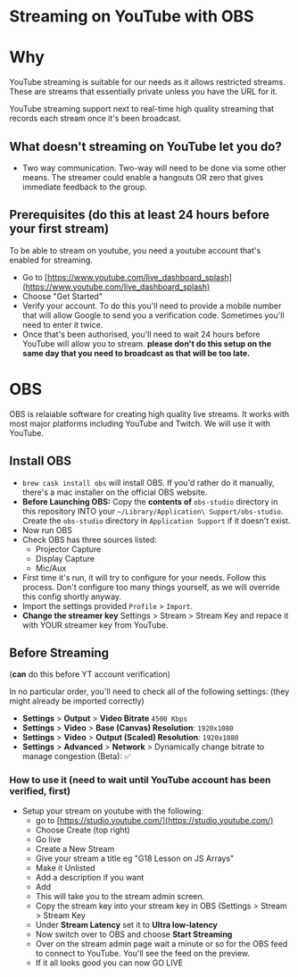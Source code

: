 # Streaming on YouTube with OBS

# Why

YouTube streaming is suitable for our needs as it allows restricted streams. These are streams that essentially private unless you have the URL for it.

YouTube streaming support next to real-time high quality streaming that records each stream once it's been broadcast.

## What doesn't streaming on YouTube let you do?

* Two way communication. Two-way will need to be done via some other means.  The streamer could enable a hangouts OR zero that gives immediate feedback to the group.


## Prerequisites (do this at least 24 hours before your first stream)

To be able to stream on youtube, you need a youtube account that's enabled for streaming.

* Go to [https://www.youtube.com/live_dashboard_splash](https://www.youtube.com/live_dashboard_splash)
* Choose "Get Started"
* Verify your account. To do this you'll need to provide a mobile number that will allow Google to send you a verification code. Sometimes you'll need to enter it twice. 
* Once that's been authorised, you'll need to wait 24 hours before YouTube will allow you to stream. **please don't do this setup on the same day that you need to broadcast as that will be too late.**


# OBS

OBS is relaiable software for creating high quality live streams. It works with most major platforms including YouTube and Twitch. We will use it with YouTube.

## Install OBS

* `brew cask install obs` will install OBS. If you'd rather do it manually, there's a mac installer on the official OBS website.
* **Before Launching OBS:** Copy the **contents of** `obs-studio` directory in this repository INTO your `~/Library/Application\ Support/obs-studio`. Create the `obs-studio` directory in `Application Support` if it doesn't exist.
* Now run OBS
* Check OBS has three sources listed:
  * Projector Capture
  * Display Capture
  * Mic/Aux
* First time it's run, it will try to configure for your needs. Follow this process. Don't configure too many things yourself, as we will override this config shortly anyway.
* Import the settings provided `Profile` > `Import`.
* **Change the streamer key** Settings > Stream > Stream Key and repace it with YOUR streamer key from YouTube.


## Before Streaming

(**can** do this before YT account verification)

In no particular order, you'll need to check all of the following settings: (they might already be imported correctly)

* **Settings** > **Output** > **Video Bitrate** `4500 Kbps`
* **Settings** > **Video** > **Base (Canvas) Resolution**: `1920x1080`
* **Settings** > **Video** > **Output (Scaled) Resolution**: `1920x1080`
* **Settings** > **Advanced** > **Network** > Dynamically change bitrate to manage congestion (Beta): ✅


### How to use it (need to wait until YouTube account has been verified, first)

* Setup your stream on youtube with the following:
  * go to [https://studio.youtube.com/](https://studio.youtube.com/)
  * Choose Create (top right)
  * Go live
  * Create a New Stream
  * Give your stream a title eg "G18 Lesson on JS Arrays"
  * Make it Unlisted
  * Add a description if you want
  * Add
  * This will take you to the stream admin screen.
  * Copy the stream key into your stream key in OBS (Settings > Stream > Stream Key
  * Under **Stream Latency** set it to **Ultra low-latency**
  * Now switch over to OBS and choose **Start Streaming**
  * Over on the stream admin page wait a minute or so for the OBS feed to connect to YouTube. You'll see the feed on the preview.
  * If it all looks good you can now GO LIVE
